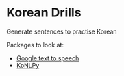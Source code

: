 Korean Drills
=============

Generate sentences to practise Korean

Packages to look at:

* [Google text to speech](https://pypi.python.org/pypi/gTTS/1.0.2)
* [KoNLPy](http://konlpy.org/en/latest/)
